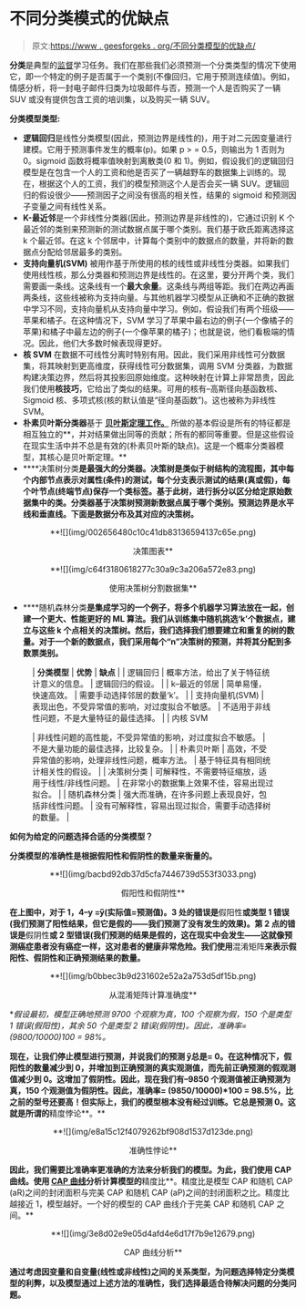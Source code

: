 # 不同分类模式的优缺点

> 原文:[https://www . geesforgeks . org/不同分类模型的优缺点/](https://www.geeksforgeeks.org/advantages-and-disadvantages-of-different-classification-models/)

**分类**是典型的[监督](https://www.geeksforgeeks.org/ml-types-learning-supervised-learning/)学习任务。我们在那些我们必须预测一个分类类型的情况下使用它，即一个特定的例子是否属于一个类别(不像回归，它用于预测连续值)。例如，情感分析，将一封电子邮件归类为垃圾邮件与否，预测一个人是否购买了一辆 SUV 或没有提供包含工资的培训集，以及购买一辆 SUV。

**分类模型类型:**

*   **逻辑回归**是线性分类模型(因此，预测边界是线性的)，用于对二元因变量进行建模。它用于预测事件发生的概率(p)。如果 p > = 0.5，则输出为 1 否则为 0。sigmoid 函数将概率值映射到离散类(0 和 1)。例如，假设我们的逻辑回归模型是在包含一个人的工资和他是否买了一辆越野车的数据集上训练的。现在，根据这个人的工资，我们的模型预测这个人是否会买一辆 SUV。逻辑回归的假设很少——预测因子之间没有很高的相关性，结果的 sigmoid 和预测因子变量之间有线性关系。
*   **K-最近邻**是一个非线性分类器(因此，预测边界是非线性的)，它通过识别 K 个最近邻的类别来预测新的测试数据点属于哪个类别。我们基于欧氏距离选择这 k 个最近邻。在这 k 个邻居中，计算每个类别中的数据点的数量，并将新的数据点分配给邻居最多的类别。
*   **支持向量机(SVM)** 被用作基于所使用的核的线性或非线性分类器。如果我们使用线性核，那么分类器和预测边界是线性的。在这里，要分开两个类，我们需要画一条线。这条线有一个**最大余量**。这条线与两组等距。我们在两边再画两条线，这些线被称为支持向量。与其他机器学习模型从正确和不正确的数据中学习不同，支持向量机从支持向量中学习。例如，假设我们有两个班级——苹果和橘子。在这种情况下，SVM 学习了苹果中最右边的例子(一个像橘子的苹果)和橘子中最左边的例子(一个像苹果的橘子)；也就是说，他们看极端的情况。因此，他们大多数时候表现得更好。
*   **核 SVM** 在数据不可线性分离时特别有用。因此，我们采用非线性可分数据集，将其映射到更高维度，获得线性可分数据集，调用 SVM 分类器，为数据构建决策边界，然后将其投影回原始维度。这种映射在计算上非常昂贵，因此我们使用**核技巧**，它给出了类似的结果。可用的核有–高斯径向基函数核、Sigmoid 核、多项式核(核的默认值是“径向基函数”)。这也被称为非线性 SVM。
*   **朴素贝叶斯分类器**基于 [**贝叶斯定理工作。**](https://en.wikipedia.org/wiki/Bayes%27_theorem) 所做的基本假设是所有的特征都是相互独立的**，并对结果做出同等的贡献；所有的都同等重要。但是这些假设在现实生活中并不总是有效的(朴素贝叶斯的缺点)。这是一个概率分类器模型，其核心是贝叶斯定理。**
*   ****决策树分类**是最强大的分类器。决策树是类似于树结构的流程图，其中每个内部节点表示对属性(条件)的测试，每个分支表示测试的结果(真或假)，每个叶节点(终端节点)保存一个类标签。基于此树，进行拆分以区分给定原始数据集中的类。分类器基于决策树预测新数据点属于哪个类别。预测边界是水平线和垂直线。下面是数据分布及其对应的决策树。**

<center>**![](img/002656480c10c41db83136594137c65e.png)

决策图表** </center>

<center>**![](img/c64f3180618277c30a9c3a206a572e83.png)

使用决策树分割数据集** </center>

*   ****随机森林分类**是集成学习的一个例子，将多个机器学习算法放在一起，创建一个更大、性能更好的 ML 算法。我们从训练集中随机挑选‘k’个数据点，建立与这些 k 个点相关的决策树。然后，我们选择我们想要建立和重复的树的数量。对于一个新的数据点，我们采用每个“n”决策树的预测，并将其分配到多数票类别。**

<figure class="table">

| **分类模型** | **优势** | **缺点** |
| 逻辑回归 | 概率方法，给出了关于特征统计意义的信息。 | 逻辑回归的假设。 |
| k–最近的邻居 | 简单易懂，快速高效。 | 需要手动选择邻居的数量‘k’。 |
| 支持向量机(SVM) | 表现出色，不受异常值的影响，对过度拟合不敏感。 | 不适用于非线性问题，不是大量特征的最佳选择。 |
| 内核 SVM

 | 非线性问题的高性能，不受异常值的影响，对过度拟合不敏感。 | 不是大量功能的最佳选择，比较复杂。 |
| 朴素贝叶斯 | 高效，不受异常值的影响，处理非线性问题，概率方法。 | 基于特征具有相同统计相关性的假设。 |
| 决策树分类 | 可解释性，不需要特征缩放，适用于线性/非线性问题。 | 在非常小的数据集上效果不佳，容易出现过拟合。 |
| 随机森林分类 | 强大而准确，在许多问题上表现良好，包括非线性问题。 | 没有可解释性，容易出现过拟合，需要手动选择树的数量。 |

</figure>

****如何为给定的问题选择合适的分类模型？****

**分类模型的准确性是根据假阳性和假阴性的数量来衡量的。**

<center> **![](img/bacbd92db37d5cfa7446739d553f3033.png)

假阳性和假阴性** </center>

**在上图中，对于 1，4–y =y̅(实际值=预测值)。3 处的错误是**假阳性**或类型 1 错误(我们预测了阳性结果，但它是假的——我们预测了没有发生的效果)。第 2 点的错误是**假阴性**或 2 型错误(我们预测的结果是假的，这在现实中会发生——这就像预测癌症患者没有癌症一样，这对患者的健康非常危险。我们使用**混淆矩阵**来表示假阳性、假阴性和正确预测结果的数量。**

<center> **![](img/b0bbec3b9d231602e52a2a753d5df15b.png)

从混淆矩阵计算准确度** </center>

**假设最初，模型正确地预测 9700 个观察为真，100 个观察为假，150 个是类型 1 错误(假阳性)，其余 50 个是类型 2 错误(假阴性)。因此，准确率= (9800/10000)*100 = 98%。**

**现在，让我们停止模型进行预测，并说我们的预测 y̅总是= 0。在这种情况下，假阳性的数量减少到 0，并增加到正确预测的真实观测值，而先前正确预测的假观测值减少到 0。这增加了假阴性。因此，现在我们有–9850 个观测值被正确预测为真，150 个观测值为假阴性。因此，准确率= (9850/10000)*100 = 98.5%，比之前的型号还要高！但实际上，我们的模型根本没有经过训练。它总是预测 0。这就是所谓的**精度悖论**。**

<center>**![](img/e8a15c12f4079262bf908d1537d123de.png)

准确性悖论** </center>

**因此，我们需要比准确率更准确的方法来分析我们的模型。为此，我们使用 CAP 曲线。使用 [CAP 曲线](https://en.wikipedia.org/wiki/Cumulative_accuracy_profile)分析计算模型的**精度比**。精度比是模型 CAP 和随机 CAP (aR)之间的封闭面积与完美 CAP 和随机 CAP (aP)之间的封闭面积之比。精度比越接近 1，模型越好。一个好的模型的 CAP 曲线介于完美 CAP 和随机 CAP 之间。**

<center> **![](img/3e8d02e9e05d4afd4e6d17f7b9e12679.png)

CAP 曲线分析** </center>

**通过考虑因变量和自变量(线性或非线性)之间的关系类型，为问题选择特定分类模型的利弊，以及模型通过上述方法的准确性，我们选择最适合待解决问题的分类问题。**